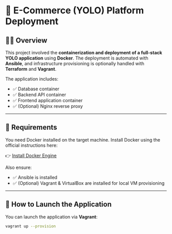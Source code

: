 # 🛒 E-Commerce (YOLO) Platform Deployment

## 🏄‍♂️ Overview

This project involved the **containerization and deployment of a full-stack YOLO application** using **Docker**. The deployment is automated with **Ansible**, and infrastructure provisioning is optionally handled with **Terraform** and **Vagrant**.

The application includes:
- ✅ Database container
- ✅ Backend API container
- ✅ Frontend application container
- ✅ (Optional) Nginx reverse proxy

---

## 🔧 Requirements

You need Docker installed on the target machine. Install Docker using the official instructions here:

👉 [Install Docker Engine](https://docs.docker.com/engine/install/)

Also ensure:
- ✅ Ansible is installed
- ✅ (Optional) Vagrant & VirtualBox are installed for local VM provisioning

---

## 🚀 **How to Launch the Application**

You can launch the application via **Vagrant**:

```bash
vagrant up --provision
